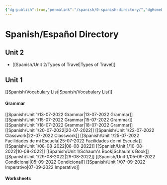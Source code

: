 ```yaml
---
{"dg-publish":true,"permalink":"/spanish/0-spanish-directory/","dgHomeLink":true,"dgPassFrontmatter":true}
---
```


# Spanish/Español Directory
## Unit 2
- [[Spanish/Unit 2/Types of Travel|Types of Travel]]
## Unit 1

[[Spanish/Vocabulary List|Spanish/Vocabulary List]]
#### Grammar

[[Spanish/Unit 1/13-07-2022 Grammar|13-07-2022 Grammar]]
[[Spanish/Unit 1/15-07-2022 Grammar|15-07-2022 Grammar]]
[[Spanish/Unit 1/18-07-2022 Grammar|18-07-2022 Grammar]]
[[Spanish/Unit 1/20-07-2022|20-07-2022]]
[[Spanish/Unit 1/22-07-2022 Classwork|22-07-2022 Classwork]]
[[Spanish/Unit 1/25-07-2022 Facilidades de mi Escuela|25-07-2022 Facilidades de mi Escuela]]
[[Spanish/Unit 1/08-08-2022|08-08-2022]]
[[Spanish/Unit 1/10-08-2022|10-08-2022]]
[[Spanish/Unit 1/Schaum's Book|Schaum's Book]]
[[Spanish/Unit 1/29-08-2022|29-08-2022]]
[[Spanish/Unit 1/05-09-2022 Condicional|05-09-2022 Condicional]]
[[Spanish/Unit 1/07-09-2022 Imperativo|07-09-2022 Imperativo]]
#### Worksheets


